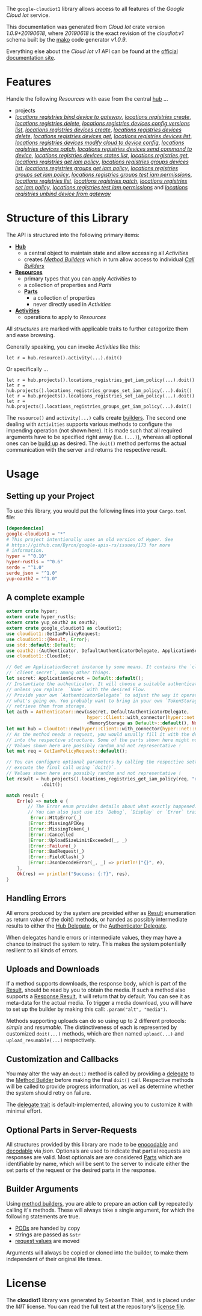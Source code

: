 <!---
DO NOT EDIT !
This file was generated automatically from 'src/mako/api/README.md.mako'
DO NOT EDIT !
-->
The `google-cloudiot1` library allows access to all features of the *Google Cloud Iot* service.

This documentation was generated from *Cloud Iot* crate version *1.0.9+20190618*, where *20190618* is the exact revision of the *cloudiot:v1* schema built by the [mako](http://www.makotemplates.org/) code generator *v1.0.9*.

Everything else about the *Cloud Iot* *v1* API can be found at the
[official documentation site](https://cloud.google.com/iot).
# Features

Handle the following *Resources* with ease from the central [hub](https://docs.rs/google-cloudiot1/1.0.9+20190618/google_cloudiot1/struct.CloudIot.html) ... 

* projects
 * [*locations registries bind device to gateway*](https://docs.rs/google-cloudiot1/1.0.9+20190618/google_cloudiot1/struct.ProjectLocationRegistryBindDeviceToGatewayCall.html), [*locations registries create*](https://docs.rs/google-cloudiot1/1.0.9+20190618/google_cloudiot1/struct.ProjectLocationRegistryCreateCall.html), [*locations registries delete*](https://docs.rs/google-cloudiot1/1.0.9+20190618/google_cloudiot1/struct.ProjectLocationRegistryDeleteCall.html), [*locations registries devices config versions list*](https://docs.rs/google-cloudiot1/1.0.9+20190618/google_cloudiot1/struct.ProjectLocationRegistryDeviceConfigVersionListCall.html), [*locations registries devices create*](https://docs.rs/google-cloudiot1/1.0.9+20190618/google_cloudiot1/struct.ProjectLocationRegistryDeviceCreateCall.html), [*locations registries devices delete*](https://docs.rs/google-cloudiot1/1.0.9+20190618/google_cloudiot1/struct.ProjectLocationRegistryDeviceDeleteCall.html), [*locations registries devices get*](https://docs.rs/google-cloudiot1/1.0.9+20190618/google_cloudiot1/struct.ProjectLocationRegistryDeviceGetCall.html), [*locations registries devices list*](https://docs.rs/google-cloudiot1/1.0.9+20190618/google_cloudiot1/struct.ProjectLocationRegistryDeviceListCall.html), [*locations registries devices modify cloud to device config*](https://docs.rs/google-cloudiot1/1.0.9+20190618/google_cloudiot1/struct.ProjectLocationRegistryDeviceModifyCloudToDeviceConfigCall.html), [*locations registries devices patch*](https://docs.rs/google-cloudiot1/1.0.9+20190618/google_cloudiot1/struct.ProjectLocationRegistryDevicePatchCall.html), [*locations registries devices send command to device*](https://docs.rs/google-cloudiot1/1.0.9+20190618/google_cloudiot1/struct.ProjectLocationRegistryDeviceSendCommandToDeviceCall.html), [*locations registries devices states list*](https://docs.rs/google-cloudiot1/1.0.9+20190618/google_cloudiot1/struct.ProjectLocationRegistryDeviceStateListCall.html), [*locations registries get*](https://docs.rs/google-cloudiot1/1.0.9+20190618/google_cloudiot1/struct.ProjectLocationRegistryGetCall.html), [*locations registries get iam policy*](https://docs.rs/google-cloudiot1/1.0.9+20190618/google_cloudiot1/struct.ProjectLocationRegistryGetIamPolicyCall.html), [*locations registries groups devices list*](https://docs.rs/google-cloudiot1/1.0.9+20190618/google_cloudiot1/struct.ProjectLocationRegistryGroupDeviceListCall.html), [*locations registries groups get iam policy*](https://docs.rs/google-cloudiot1/1.0.9+20190618/google_cloudiot1/struct.ProjectLocationRegistryGroupGetIamPolicyCall.html), [*locations registries groups set iam policy*](https://docs.rs/google-cloudiot1/1.0.9+20190618/google_cloudiot1/struct.ProjectLocationRegistryGroupSetIamPolicyCall.html), [*locations registries groups test iam permissions*](https://docs.rs/google-cloudiot1/1.0.9+20190618/google_cloudiot1/struct.ProjectLocationRegistryGroupTestIamPermissionCall.html), [*locations registries list*](https://docs.rs/google-cloudiot1/1.0.9+20190618/google_cloudiot1/struct.ProjectLocationRegistryListCall.html), [*locations registries patch*](https://docs.rs/google-cloudiot1/1.0.9+20190618/google_cloudiot1/struct.ProjectLocationRegistryPatchCall.html), [*locations registries set iam policy*](https://docs.rs/google-cloudiot1/1.0.9+20190618/google_cloudiot1/struct.ProjectLocationRegistrySetIamPolicyCall.html), [*locations registries test iam permissions*](https://docs.rs/google-cloudiot1/1.0.9+20190618/google_cloudiot1/struct.ProjectLocationRegistryTestIamPermissionCall.html) and [*locations registries unbind device from gateway*](https://docs.rs/google-cloudiot1/1.0.9+20190618/google_cloudiot1/struct.ProjectLocationRegistryUnbindDeviceFromGatewayCall.html)




# Structure of this Library

The API is structured into the following primary items:

* **[Hub](https://docs.rs/google-cloudiot1/1.0.9+20190618/google_cloudiot1/struct.CloudIot.html)**
    * a central object to maintain state and allow accessing all *Activities*
    * creates [*Method Builders*](https://docs.rs/google-cloudiot1/1.0.9+20190618/google_cloudiot1/trait.MethodsBuilder.html) which in turn
      allow access to individual [*Call Builders*](https://docs.rs/google-cloudiot1/1.0.9+20190618/google_cloudiot1/trait.CallBuilder.html)
* **[Resources](https://docs.rs/google-cloudiot1/1.0.9+20190618/google_cloudiot1/trait.Resource.html)**
    * primary types that you can apply *Activities* to
    * a collection of properties and *Parts*
    * **[Parts](https://docs.rs/google-cloudiot1/1.0.9+20190618/google_cloudiot1/trait.Part.html)**
        * a collection of properties
        * never directly used in *Activities*
* **[Activities](https://docs.rs/google-cloudiot1/1.0.9+20190618/google_cloudiot1/trait.CallBuilder.html)**
    * operations to apply to *Resources*

All *structures* are marked with applicable traits to further categorize them and ease browsing.

Generally speaking, you can invoke *Activities* like this:

```Rust,ignore
let r = hub.resource().activity(...).doit()
```

Or specifically ...

```ignore
let r = hub.projects().locations_registries_get_iam_policy(...).doit()
let r = hub.projects().locations_registries_groups_set_iam_policy(...).doit()
let r = hub.projects().locations_registries_set_iam_policy(...).doit()
let r = hub.projects().locations_registries_groups_get_iam_policy(...).doit()
```

The `resource()` and `activity(...)` calls create [builders][builder-pattern]. The second one dealing with `Activities` 
supports various methods to configure the impending operation (not shown here). It is made such that all required arguments have to be 
specified right away (i.e. `(...)`), whereas all optional ones can be [build up][builder-pattern] as desired.
The `doit()` method performs the actual communication with the server and returns the respective result.

# Usage

## Setting up your Project

To use this library, you would put the following lines into your `Cargo.toml` file:

```toml
[dependencies]
google-cloudiot1 = "*"
# This project intentionally uses an old version of Hyper. See
# https://github.com/Byron/google-apis-rs/issues/173 for more
# information.
hyper = "^0.10"
hyper-rustls = "^0.6"
serde = "^1.0"
serde_json = "^1.0"
yup-oauth2 = "^1.0"
```

## A complete example

```Rust
extern crate hyper;
extern crate hyper_rustls;
extern crate yup_oauth2 as oauth2;
extern crate google_cloudiot1 as cloudiot1;
use cloudiot1::GetIamPolicyRequest;
use cloudiot1::{Result, Error};
use std::default::Default;
use oauth2::{Authenticator, DefaultAuthenticatorDelegate, ApplicationSecret, MemoryStorage};
use cloudiot1::CloudIot;

// Get an ApplicationSecret instance by some means. It contains the `client_id` and 
// `client_secret`, among other things.
let secret: ApplicationSecret = Default::default();
// Instantiate the authenticator. It will choose a suitable authentication flow for you, 
// unless you replace  `None` with the desired Flow.
// Provide your own `AuthenticatorDelegate` to adjust the way it operates and get feedback about 
// what's going on. You probably want to bring in your own `TokenStorage` to persist tokens and
// retrieve them from storage.
let auth = Authenticator::new(&secret, DefaultAuthenticatorDelegate,
                              hyper::Client::with_connector(hyper::net::HttpsConnector::new(hyper_rustls::TlsClient::new())),
                              <MemoryStorage as Default>::default(), None);
let mut hub = CloudIot::new(hyper::Client::with_connector(hyper::net::HttpsConnector::new(hyper_rustls::TlsClient::new())), auth);
// As the method needs a request, you would usually fill it with the desired information
// into the respective structure. Some of the parts shown here might not be applicable !
// Values shown here are possibly random and not representative !
let mut req = GetIamPolicyRequest::default();

// You can configure optional parameters by calling the respective setters at will, and
// execute the final call using `doit()`.
// Values shown here are possibly random and not representative !
let result = hub.projects().locations_registries_get_iam_policy(req, "resource")
             .doit();

match result {
    Err(e) => match e {
        // The Error enum provides details about what exactly happened.
        // You can also just use its `Debug`, `Display` or `Error` traits
         Error::HttpError(_)
        |Error::MissingAPIKey
        |Error::MissingToken(_)
        |Error::Cancelled
        |Error::UploadSizeLimitExceeded(_, _)
        |Error::Failure(_)
        |Error::BadRequest(_)
        |Error::FieldClash(_)
        |Error::JsonDecodeError(_, _) => println!("{}", e),
    },
    Ok(res) => println!("Success: {:?}", res),
}

```
## Handling Errors

All errors produced by the system are provided either as [Result](https://docs.rs/google-cloudiot1/1.0.9+20190618/google_cloudiot1/enum.Result.html) enumeration as return value of 
the doit() methods, or handed as possibly intermediate results to either the 
[Hub Delegate](https://docs.rs/google-cloudiot1/1.0.9+20190618/google_cloudiot1/trait.Delegate.html), or the [Authenticator Delegate](https://docs.rs/yup-oauth2/*/yup_oauth2/trait.AuthenticatorDelegate.html).

When delegates handle errors or intermediate values, they may have a chance to instruct the system to retry. This 
makes the system potentially resilient to all kinds of errors.

## Uploads and Downloads
If a method supports downloads, the response body, which is part of the [Result](https://docs.rs/google-cloudiot1/1.0.9+20190618/google_cloudiot1/enum.Result.html), should be
read by you to obtain the media.
If such a method also supports a [Response Result](https://docs.rs/google-cloudiot1/1.0.9+20190618/google_cloudiot1/trait.ResponseResult.html), it will return that by default.
You can see it as meta-data for the actual media. To trigger a media download, you will have to set up the builder by making
this call: `.param("alt", "media")`.

Methods supporting uploads can do so using up to 2 different protocols: 
*simple* and *resumable*. The distinctiveness of each is represented by customized 
`doit(...)` methods, which are then named `upload(...)` and `upload_resumable(...)` respectively.

## Customization and Callbacks

You may alter the way an `doit()` method is called by providing a [delegate](https://docs.rs/google-cloudiot1/1.0.9+20190618/google_cloudiot1/trait.Delegate.html) to the 
[Method Builder](https://docs.rs/google-cloudiot1/1.0.9+20190618/google_cloudiot1/trait.CallBuilder.html) before making the final `doit()` call. 
Respective methods will be called to provide progress information, as well as determine whether the system should 
retry on failure.

The [delegate trait](https://docs.rs/google-cloudiot1/1.0.9+20190618/google_cloudiot1/trait.Delegate.html) is default-implemented, allowing you to customize it with minimal effort.

## Optional Parts in Server-Requests

All structures provided by this library are made to be [enocodable](https://docs.rs/google-cloudiot1/1.0.9+20190618/google_cloudiot1/trait.RequestValue.html) and 
[decodable](https://docs.rs/google-cloudiot1/1.0.9+20190618/google_cloudiot1/trait.ResponseResult.html) via *json*. Optionals are used to indicate that partial requests are responses 
are valid.
Most optionals are are considered [Parts](https://docs.rs/google-cloudiot1/1.0.9+20190618/google_cloudiot1/trait.Part.html) which are identifiable by name, which will be sent to 
the server to indicate either the set parts of the request or the desired parts in the response.

## Builder Arguments

Using [method builders](https://docs.rs/google-cloudiot1/1.0.9+20190618/google_cloudiot1/trait.CallBuilder.html), you are able to prepare an action call by repeatedly calling it's methods.
These will always take a single argument, for which the following statements are true.

* [PODs][wiki-pod] are handed by copy
* strings are passed as `&str`
* [request values](https://docs.rs/google-cloudiot1/1.0.9+20190618/google_cloudiot1/trait.RequestValue.html) are moved

Arguments will always be copied or cloned into the builder, to make them independent of their original life times.

[wiki-pod]: http://en.wikipedia.org/wiki/Plain_old_data_structure
[builder-pattern]: http://en.wikipedia.org/wiki/Builder_pattern
[google-go-api]: https://github.com/google/google-api-go-client

# License
The **cloudiot1** library was generated by Sebastian Thiel, and is placed 
under the *MIT* license.
You can read the full text at the repository's [license file][repo-license].

[repo-license]: https://github.com/Byron/google-apis-rsblob/master/LICENSE.md
